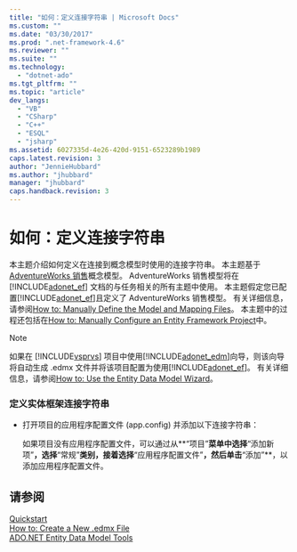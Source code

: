 ```yaml
---
title: "如何：定义连接字符串 | Microsoft Docs"
ms.custom: ""
ms.date: "03/30/2017"
ms.prod: ".net-framework-4.6"
ms.reviewer: ""
ms.suite: ""
ms.technology: 
  - "dotnet-ado"
ms.tgt_pltfrm: ""
ms.topic: "article"
dev_langs: 
  - "VB"
  - "CSharp"
  - "C++"
  - "ESQL"
  - "jsharp"
ms.assetid: 6027335d-4e26-420d-9151-6523289b1989
caps.latest.revision: 3
author: "JennieHubbard"
ms.author: "jhubbard"
manager: "jhubbard"
caps.handback.revision: 3
---
```

# 如何：定义连接字符串
本主题介绍如何定义在连接到概念模型时使用的连接字符串。  本主题基于 [AdventureWorks 销售](http://msdn.microsoft.com/zh-cn/f16cd988-673f-4376-b034-129ca93c7832)概念模型。  AdventureWorks 销售模型将在 [!INCLUDE[adonet_ef](../../../../../includes/adonet-ef-md.md)] 文档的与任务相关的所有主题中使用。  本主题假定您已配置[!INCLUDE[adonet_ef](../../../../../includes/adonet-ef-md.md)]且定义了 AdventureWorks 销售模型。  有关详细信息，请参阅[How to: Manually Define the Model and Mapping Files](http://msdn.microsoft.com/zh-cn/d4fd6864-f2a1-48f0-aa32-1e318775a99a)。  本主题中的过程还包括在[How to: Manually Configure an Entity Framework Project](http://msdn.microsoft.com/zh-cn/73f6ae1d-b3b2-4577-aebd-ad5a75954e9e)中。  
  
> [!NOTE]
>  如果在 [!INCLUDE[vsprvs](../../../../../includes/vsprvs-md.md)] 项目中使用[!INCLUDE[adonet_edm](../../../../../includes/adonet-edm-md.md)]向导，则该向导将自动生成 .edmx 文件并将该项目配置为使用[!INCLUDE[adonet_ef](../../../../../includes/adonet-ef-md.md)]。  有关详细信息，请参阅[How to: Use the Entity Data Model Wizard](http://msdn.microsoft.com/zh-cn/dadb058a-c5d9-4c5c-8b01-28044112231d)。  
  
### 定义实体框架连接字符串  
  
-   打开项目的应用程序配置文件 \(app.config\) 并添加以下连接字符串：  
  
  
  
     如果项目没有应用程序配置文件，可以通过从**“项目”**菜单中选择**“添加新项”**，选择**“常规”**类别，接着选择**“应用程序配置文件”**，然后单击**“添加”**，以添加应用程序配置文件。  
  
## 请参阅  
 [Quickstart](http://msdn.microsoft.com/zh-cn/0bc534be-789f-4819-b9f6-76e51d961675)   
 [How to: Create a New .edmx File](http://msdn.microsoft.com/zh-cn/beb8189e-e51c-4051-839c-9902c224abf2)   
 [ADO.NET Entity Data Model  Tools](http://msdn.microsoft.com/zh-cn/91076853-0881-421b-837a-f582f36be527)